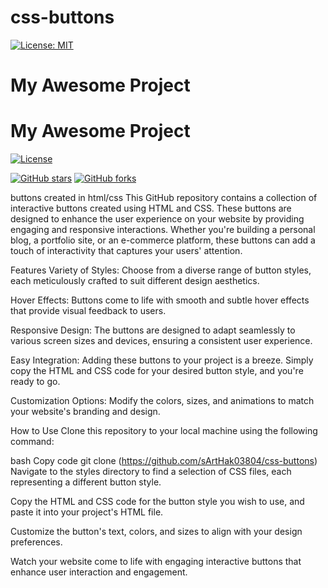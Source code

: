 # css-buttons
[![License: MIT](https://img.shields.io/badge/License-MIT-yellow.svg)](https://opensource.org/licenses/MIT)

# My Awesome Project

# My Awesome Project

[![License](https://img.shields.io/badge/License-MIT-blue)](https://opensource.org/licenses/MIT)

[![GitHub stars](https://img.shields.io/github/stars/sArtHak03804/css-buttons?style=social)](https://github.com/sArtHak03804/css-buttons/stargazers)
[![GitHub forks](https://img.shields.io/github/forks/sArtHak03804/css-buttons?style=social)](https://github.com/sArtHak038)




buttons created in html/css
This GitHub repository contains a collection of interactive buttons created using HTML and CSS. These buttons are designed to enhance the user experience on your website by providing engaging and responsive interactions. Whether you're building a personal blog, a portfolio site, or an e-commerce platform, these buttons can add a touch of interactivity that captures your users' attention.

Features
Variety of Styles: Choose from a diverse range of button styles, each meticulously crafted to suit different design aesthetics.

Hover Effects: Buttons come to life with smooth and subtle hover effects that provide visual feedback to users.

Responsive Design: The buttons are designed to adapt seamlessly to various screen sizes and devices, ensuring a consistent user experience.

Easy Integration: Adding these buttons to your project is a breeze. Simply copy the HTML and CSS code for your desired button style, and you're ready to go.

Customization Options: Modify the colors, sizes, and animations to match your website's branding and design.

How to Use
Clone this repository to your local machine using the following command:

bash
Copy code
git clone  (https://github.com/sArtHak03804/css-buttons)
Navigate to the styles directory to find a selection of CSS files, each representing a different button style.

Copy the HTML and CSS code for the button style you wish to use, and paste it into your project's HTML file.

Customize the button's text, colors, and sizes to align with your design preferences.

Watch your website come to life with engaging interactive buttons that enhance user interaction and engagement.

